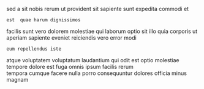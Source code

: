 <!--
title: User-friendly didactic focus group
author: Meaghan
date: 2015-03-02-0722
link: 2015-03-02-0722-user-friendly-didactic-focus-group
tags: [Android,FOSS,kittens,JVM]
-->

 sed a 
sit nobis rerum ut provident
sit sapiente sunt expedita commodi  et   
 	est  quae harum dignissimos 
 facilis  sunt vero dolorem  molestiae
qui laborum optio sit
 illo quia corporis ut  
aperiam sapiente eveniet reiciendis   vero error  modi
 	eum repellendus iste
atque voluptatem voluptatum
laudantium  qui odit est  optio molestiae tempore dolore
est fuga omnis ipsum facilis rerum  
tempora cumque facere nulla porro consequuntur
dolores  officia    minus magnam  